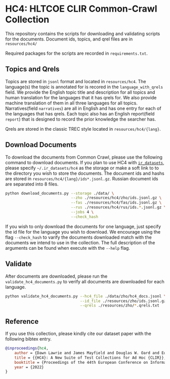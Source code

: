 # HC4: HLTCOE CLIR Common-Crawl Collection

This repository contains the scripts for downloading and validating scripts for the documents. 
Document ids, topics, and qrel files are in `resources/hc4/`

Required packages for the scripts are recorded in `requirements.txt`. 

## Topics and Qrels

Topics are stored in `jsonl` format and located in `resources/hc4`. The language(s) the topic is annotated for is recored in the `language_with_qrels` field. We provide the English topic title and description for all topics and human translation for the languages that it has qrels for. We also provide machine translation of them in all three languages for all topics.
Narratives(field `narratives`) are all in English and has one entry for each of the languages that has qrels. 
Each topic also has an English report(field `report`) that is designed to record the prior knowledge the searcher has. 

Qrels are stored in the classic TREC style located in `resources/hc4/{lang}`. 

## Download Documents

To download the documents from Common Crawl, please use the following command to download documents.
If you plan to use HC4 with [`ir_datasets`](https://ir-datasets.com/), please specify `~/.ir_datasets/hc4` as the storage or make a soft link to to the directory you wish to store the documents. The document ids and hashs are stored in `resources/hc4/{lang}/ids*.jsonl.gz`. Russian document ids are separated into 8 files. 

```bash
python download_documents.py --storage ./data/ \
                             --zho ./resources/hc4/zho/ids.jsonl.gz \
                             --fas ./resources/hc4/fas/ids.jsonl.gz \
                             --rus ./resources/hc4/rus/ids.*.jsonl.gz \
                             --jobs 4 \
                             --check_hash 
```

If you wish to only download the documents for one language, just specify the id file for the language
you wish to download. 
We encourage using the flag `--check_hash` to varify the documents downloaded match with the 
documents we intend to use in the collection. 
The full description of the arguments can be found when execute with the `--help` flag.

## Validate

After documents are downloaded, please run the `validate_hc4_documents.py` to verify all documents 
are downloaded for each language. 

```bash
python validate_hc4_documents.py --hc4_file ./data/zho/hc4_docs.jsonl \
                                 --id_file ./resources/zho/ids.jsonl.gz \
                                 --qrels ./resources/zho/*.qrels.txt
```

## Reference

If you use this collection, please kindly cite our dataset paper with the following bibtex entry. 

```bibtex
@inproceedings{hc4,
	author = {Dawn Lawrie and James Mayfield and Douglas W. Oard and Eugene Yang},
	title = {{HC4}: A New Suite of Test Collections for Ad Hoc {CLIR}},
	booktitle = {Proceedings of the 44th European Conference on Information Retrieval (ECIR)},
	year = {2022}
}
```

